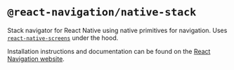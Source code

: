 # `@react-navigation/native-stack`

Stack navigator for React Native using native primitives for navigation. Uses [`react-native-screens`](https://github.com/software-mansion/react-native-screens) under the hood.

Installation instructions and documentation can be found on the [React Navigation website](https://reactnavigation.org/docs/native-stack-navigator.html).
